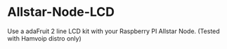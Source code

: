 # Allstar-Node-LCD
Use a adaFruit 2 line LCD kit with your Raspberry PI Allstar Node.
(Tested with Hamvoip distro only)
